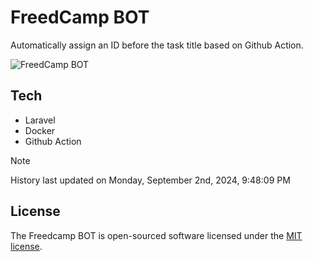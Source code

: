 # FreedCamp BOT

Automatically assign an ID before the task title based on Github Action.

![FreedCamp BOT](https://repository-images.githubusercontent.com/737932867/7d34798b-2680-471c-b089-a78a718d3d6a)

## Tech

- Laravel
- Docker
- Github Action

> [!NOTE]  
> History last updated on Monday, September 2nd, 2024, 9:48:09 PM

## License

The Freedcamp BOT is open-sourced software licensed under the [MIT license](https://opensource.org/licenses/MIT).
